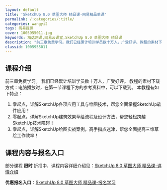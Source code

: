 ```yaml
---
layout: default
title: 'SketchUp 8.0 草图大师 精品课-网易精品单课'
permalink: /:categories/:title/
categories: wangyi2
tags: 网易提供
cover: 1005955011.jpg
keywords: 精选网课,网易云课堂,SketchUp 8.0 草图大师 精品课
description: "前三章免费学习。我们已经累计培训学员数十万人，广受好评。教程的素材下载方式：电脑播放时，在第一节课程下方的参考资料中，可以下载到。本教程有如下特点：1.零起点，详解SketchUp各项应用工"
classid: 1005955011
---
```


## 课程介绍

前三章免费学习。
我们已经累计培训学员数十万人，广受好评。
教程的素材下载方式：电脑播放时，在第一节课程下方的参考资料中，可以下载到。
本教程有如下特点：
1. 零起点，详解SketchUp各项应用工具与绘图技术，帮您全面掌握SketchUp软件应用！
2. 零起点，详解SketchUp建筑效果草绘流程及设计方法，帮您轻松跨越SketchUp技术障碍！
3. 零起点，详解SketchUp绘图实战案例，高手指点迷津，帮您全面提高三维草绘工作效率！

## 课程内容与报名入口

部分课程 **限时** 折扣中，课程内容详细介绍见：[SketchUp 8.0 草图大师 精品课-详情介绍](https://study.163.com/course/introduction/1005955011.htm?share=1&shareId=1025206652&utm_campaign=share&utm_medium=iphoneShare&utm_source=&utm_u=1025206652)

**优惠报名入口**：[SketchUp 8.0 草图大师 精品课-报名学习](https://study.163.com/course/introduction/1005955011.htm?share=1&shareId=1025206652&utm_campaign=share&utm_medium=iphoneShare&utm_source=&utm_u=1025206652)

